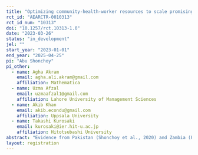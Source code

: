 ```yaml
---
title: "Optimizing community-health-worker resources to scale promising child nutrition programs in rural Pakistan"
rct_id: "AEARCTR-0010313"
rct_id_num: "10313"
doi: "10.1257/rct.10313-1.0"
date: "2023-03-26"
status: "in_development"
jel: ""
start_year: "2023-01-01"
end_year: "2025-04-25"
pi: "Abu Shonchoy"
pi_other:
  - name: Agha Akram
    email: agha.ali.akram@gmail.com
    affiliation: Mathematica
  - name: Uzma Afzal
    email: uzmaafzal1@gmail.com
    affiliation: Lahore University of Management Sciences
  - name: Akib Khan
    email: akib.econdu@gmail.com
    affiliation: Uppsala University
  - name: Takashi Kurosaki
    email: kurosaki@ier.hit-u.ac.jp
    affiliation: Hitotsubashi University
abstract: "Evidence from Pakistan (Shonchoy et al., 2020) and Zambia (Fink et al., 2017) suggests that growth posters installed inside the household can be a cost-effective measure to improve nutritional outcomes by increasing salience, changing the parents’ reference for healthy norms and/or helping them better understand the returns to better nutritional inputs. In this proposed policy pilot, we will utilize a cluster-randomized trial design in rural Sindh of Pakistan, which has an under-five stunting rate of over 60%. We plan to test the efficacy of the intervention in a rural setting with intervention variations utilizing light-touch (automated voice-call nudges promoting poster use) against heavy-handed program delivery (community health workers visiting households) to facilitate frequent growth monitoring. We are teaming up with an NGO implementation partner Rural Support Programmes Network (RSPN), which is currently working closely with the Government of Sindh (GoS). Our research findings will help GoS improve the existing program design combating early childhood malnutrition. "
layout: registration
---
```


